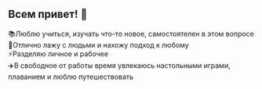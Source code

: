 ## Всем привет! 👋

📚Люблю учиться, изучать что-то новое, самостоятелен в этом вопросе<br>
🤝Отлично лажу с людьми и нахожу подход к любому<br>
⚡️Разделяю личное и рабочее<br>
✈️В свободное от работы время увлекаюсь настольными играми, плаванием и люблю путешествовать

<!--
**Bboyyudjin/Bboyyudjin** is a ✨ _special_ ✨ repository because its `README.md` (this file) appears on your GitHub profile.

Here are some ideas to get you started:

- 🔭 I’m currently working on ...
- 🌱 I’m currently learning ...
- 👯 I’m looking to collaborate on ...
- 🤔 I’m looking for help with ...
- 💬 Ask me about ...
- 📫 How to reach me: ...
- 😄 Pronouns: ...
- ⚡ Fun fact: ...
-->
